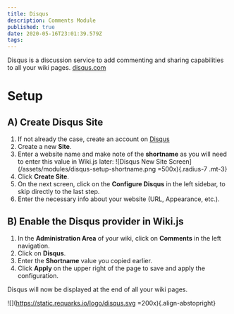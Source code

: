 ```yaml
---
title: Disqus
description: Comments Module
published: true
date: 2020-05-16T23:01:39.579Z
tags: 
---
```


Disqus is a discussion service to add commenting and sharing capabilities to all your wiki pages.
[disqus.com](https://disqus.com)

# Setup

## A) Create Disqus Site

1. If not already the case, create an account on [Disqus](https://disqus.com/)
1. Create a new **Site**.
1. Enter a website name and make note of the **shortname** as you will need to enter this value in Wiki.js later:
![Disqus New Site Screen](/assets/modules/disqus-setup-shortname.png =500x){.radius-7 .mt-3}
1. Click **Create Site**.
1. On the next screen, click on the **Configure Disqus** in the left sidebar, to skip directly to the last step.
1. Enter the necessary info about your website (URL, Appearance, etc.).

## B) Enable the Disqus provider in Wiki.js

1. In the **Administration Area** of your wiki, click on **Comments** in the left navigation.
1. Click on **Disqus**.
1. Enter the **Shortname** value you copied earlier.
1. Click **Apply** on the upper right of the page to save and apply the configuration.

Disqus will now be displayed at the end of all your wiki pages.

![](https://static.requarks.io/logo/disqus.svg =200x){.align-abstopright}
  